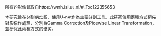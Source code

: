 所有的影像皆取自https://wmh.isi.uu.nl/#_Toc122355653

本研究旨在分割病灶區，使用U-net作為主要分割工具。此研究使用兩種方式預先對影像作處理，分別為Gamma Correction及Picewise Linear Transformation，並研究此兩種方式的優劣。